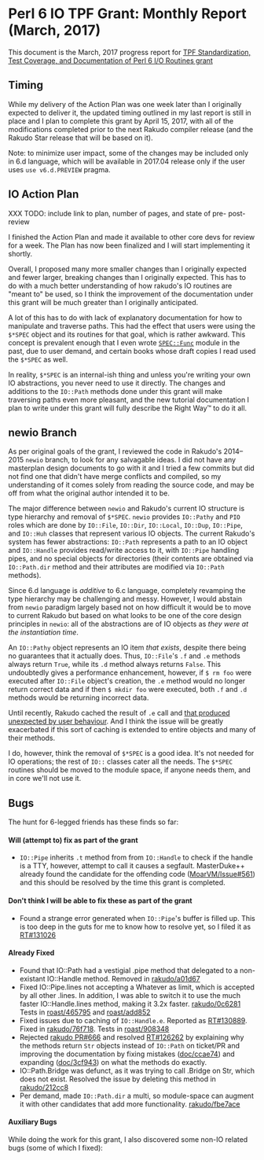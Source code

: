 # Perl 6 IO TPF Grant: Monthly Report (March, 2017)

This document is the March, 2017 progress report for [TPF Standardization,
Test Coverage, and Documentation of Perl 6 I/O Routines
grant](http://news.perlfoundation.org/2017/01/grant-proposal-standardization.html)

## Timing

While my delivery of the Action Plan was one week later than I originally
expected to deliver it, the updated timing outlined in my last report is still
in place and I plan to complete this grant by April 15, 2017, with all of the
modifications completed prior to the next Rakudo compiler release (and
the Rakudo Star release that will be based on it).

Note: to minimize user impact, some of the changes may be included only in
6.d language, which will be available in 2017.04 release only if the user uses
`use v6.d.PREVIEW` pragma.

## IO Action Plan

XXX TODO: include link to plan, number of pages, and state of pre- post- review

I finished the Action Plan and made it available to other core devs for
review for a week. The Plan has now been finalized and I will start implementing
it shortly.

Overall, I proposed many more smaller changes than I originally expected and
fewer larger, breaking changes than I originally expected. This has to do
with a much better understanding of how rakudo's IO routines are "meant to" be
used, so I think the improvement of the documentation under this grant will
be much greater than I originally anticipated.

A lot of this has to do with lack of explanatory documentation for how to
manipulate and traverse paths. This had the effect that users were using the
`$*SPEC` object and its routines for that goal, which is rather awkward.
This concept is prevalent enough that I even wrote [`SPEC::Func`](https://github.com/zoffixznet/perl6-SPEC-Func) module in the
past, due to user demand, and certain books whose draft copies I read used
the `$*SPEC` as well.

In reality, `$*SPEC` is an internal-ish thing and unless you're writing your
own IO abstractions, you never need to use it directly. The changes and
additions to the `IO::Path` methods done under this grant will make traversing
paths even more pleasant, and the new tutorial documentation I plan to write
under this grant will fully describe the Right Way™ to do it all.

## newio Branch

As per original goals of the grant, I reviewed the code in Rakudo's 2014–2015
`newio` branch, to look for any salvagable ideas. I did not have any masterplan
design documents to go with it and I tried a few commits but did not find one
that didn't have merge conflicts and compiled, so my understanding of it comes
solely from reading the source code, and may be off from what the original
author intended it to be.

The major difference between `newio` and Rakudo's current IO structure is
type hierarchy and removal of `$*SPEC`. `newio` provides `IO::Pathy` and
`PIO` roles which are done by `IO::File`, `IO::Dir`, `IO::Local`, `IO::Dup`, `IO::Pipe`,
and `IO::Huh` classes that represent various IO objects. The current Rakudo's
system has fewer abstractions: `IO::Path` represents a path to an IO object and
`IO::Handle` provides read/write access to it, with `IO::Pipe` handling pipes,
and no special objects for directories (their contents are obtained via
`IO::Path.dir` method and their attributes are modified via `IO::Path`
methods).

Since 6.d language is *additive* to 6.c language, completely revamping the
type hierarchy may be challenging and messy. However, I would abstain from
`newio` paradigm largely based not on how difficult it would be to move to
current Rakudo but based on what looks to be one of the core design
principles in `newio`: all of the abstractions are of IO objects
as *they were at the instantiation time*.

An `IO::Pathy` object represents an IO item *that exists*, despite there being
no guarantees that it actually does. Thus, `IO::File`'s `.f` and `.e` methods
always return `True`, while its `.d` method always returns `False`. This
undoubtedly gives a performance enhancement, however, if
`$ rm foo` were executed after `IO::File` object's creation, the `.e` method
would no longer return correct data and if then `$ mkdir foo` were
executed, both `.f` and `.d` methods would be returning incorrect data.

Until recently, Rakudo cached the result of `.e` call and [that produced
unexpected by user behaviour](https://rt.perl.org/Ticket/Display.html?id=130889). And I think the
issue will be greatly exacerbated if this sort of caching is extended to entire
objects and many of their methods.

I do, however, think the removal of `$*SPEC` is a good idea. It's not needed for
IO operations; the rest of `IO::` classes cater all the needs. The `$*SPEC` routines
should be moved to the module space, if anyone needs them, and in core we'll not
use it.

## Bugs

The hunt for 6-legged friends has these finds so far:

#### Will (attempt to) fix as part of the grant

- `IO::Pipe` inherits `.t` method from from `IO::Handle` to check if the handle
is a TTY, however, attempt to call it causes a segfault. MasterDuke++ already
found the candidate for the offending code
([MoarVM/Issue#561](https://github.com/MoarVM/MoarVM/issues/561)) and this
should be resolved by the time this grant is completed.

#### Don't think I will be able to fix these as part of the grant

- Found a strange error generated when `IO::Pipe`'s buffer is filled up.
This is too deep in the guts for me to know how to resolve yet, so I filed it as
    [RT#131026](https://rt.perl.org/Ticket/Display.html?id=131026)

#### Already Fixed

- Found that IO::Path had a vestigial .pipe method that delegated to a
    non-existant IO::Handle method. Removed in [rakudo/a01d67](https://github.com/rakudo/rakudo/commit/a01d6794d2d37b574011198cc4928f77f8c33361)
- Fixed IO::Pipe.lines not accepting a Whatever as limit, which is accepted by
    all other .lines. In addition, I was able to switch it to use the much
    faster IO::Handle.lines method, making it 3.2x faster. [rakudo/0c6281](https://github.com/rakudo/rakudo/commit/0c6281518e5c78113121968df0cf7404aa949dd3)
    Tests in [roast/465795](https://github.com/perl6/roast/commit/465795c458041e66e33e32e2de2b8cd358be5961) and [roast/add852](https://github.com/perl6/roast/commit/add852b082a2fca83dbefe03d890dd5939c5ff45)
- Fixed issues due to caching of `IO::Handle.e`. Reported as
    [RT#130889](https://rt.perl.org/Ticket/Display.html?id=130889). Fixed in
    [rakudo/76f718](https://github.com/rakudo/rakudo/commit/76f71878da61731f33b457e84c7b0e801c64af66).
    Tests in [roast/908348](https://github.com/perl6/roast/commit/908348eef18b1c33f1bd8d879b9bb16f002fb6f7)
- Rejected [rakudo PR#666](https://github.com/rakudo/rakudo/pull/666)
    and resolved [RT#126262](https://rt.perl.org/Ticket/Display.html?id=126262) by explaining why the methods return `Str` objects instead of `IO::Path` on
    ticket/PR and improving the documentation by
    fixing mistakes ([doc/ccae74](https://github.com/perl6/doc/commit/ccae74a1502285d8b82697b68a8e26a31ca762d7)) and expanding ([doc/3cf943](https://github.com/perl6/doc/commit/3cf943d86bef3744146e31e106815a00a2a81f4a)) on what the methods do exactly.
- IO::Path.Bridge was defunct, as it was trying to call .Bridge on Str, which
    does not exist. Resolved the issue by deleting this method in [rakudo/212cc8](https://github.com/rakudo/rakudo/commit/212cc8ae5d)
- Per demand, made `IO::Path.dir` a multi, so module-space can augment it with
    other candidates that add more functionality. [rakudo/fbe7ace](https://github.com/rakudo/rakudo/commit/fbe7ace6fc19d86ac1cb0519654e4239c1a17129)


#### Auxiliary Bugs

While doing the work for this grant, I also discovered some non-IO related bugs (some of which I fixed):
